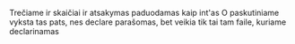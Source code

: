 
Trečiame ir skaičiai ir atsakymas paduodamas kaip int'as
O paskutiniame vyksta tas pats, nes declare parašomas, bet veikia tik tai tam faile, kuriame declarinamas